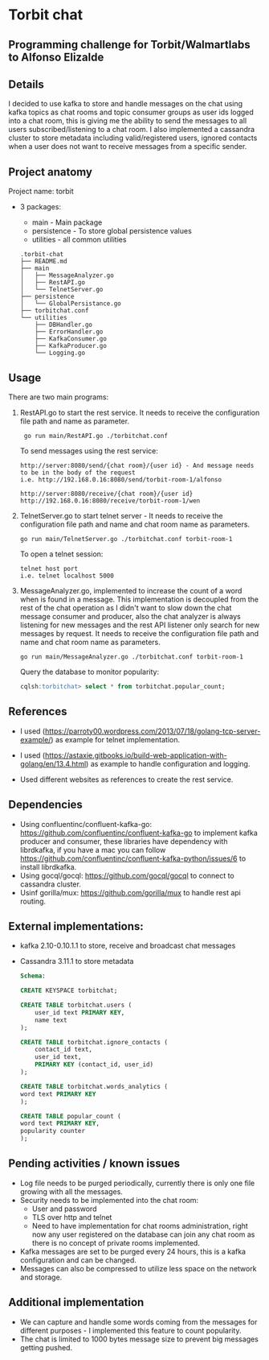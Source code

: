 Torbit chat
==============
Programming challenge for Torbit/Walmartlabs to Alfonso Elizalde
--------------

Details
--------------
I decided to use kafka to store and handle messages on the chat using kafka topics as chat rooms and topic consumer groups as user ids logged into a chat room, this is giving me the ability to send the messages to all users subscribed/listening to a chat room. I also implemented a cassandra cluster to store metadata including valid/registered users, ignored contacts when a user does not want to receive messages from a specific sender. 

Project anatomy
--------------
Project name: torbit

* 3 packages:  
    * main - Main package  
    * persistence - To store global persistence values  
    * utilities - all common utilities

    ```text
    .torbit-chat    
    ├── README.md  
    ├── main  
    │   ├── MessageAnalyzer.go
    │   ├── RestAPI.go  
    │   └── TelnetServer.go  
    ├── persistence  
    │   └── GlobalPersistance.go  
    ├── torbitchat.conf  
    └── utilities  
        ├── DBHandler.go  
        ├── ErrorHandler.go  
        ├── KafkaConsumer.go  
        ├── KafkaProducer.go  
        └── Logging.go 
    ``` 

     


Usage
--------------
There are two main programs:
1. RestAPI.go to start the rest service. It needs to receive the configuration file path and name as parameter.  
    ```Shell
     go run main/RestAPI.go ./torbitchat.conf 
    ```
    
    To send messages using the rest service:  
    ```text
    http://server:8080/send/{chat room}/{user id} - And message needs to be in the body of the request
    i.e. http://192.168.0.16:8080/send/torbit-room-1/alfonso
    ```   
       
    ```text
    http://server:8080/receive/{chat room}/{user id}
    http://192.168.0.16:8080/receive/torbit-room-1/wen  
    ```
2. TelnetServer.go to start telnet server - It needs to receive the configuration file path and name  and chat room name as parameters.  
    ```Shell
    go run main/TelnetServer.go ./torbitchat.conf torbit-room-1
    ```
  
    To open a telnet session:  
    ```text
    telnet host port
    i.e. telnet localhost 5000
    ```
3. MessageAnalyzer.go, implemented to increase the count of a word when is found in a message. This implementation is decoupled from the rest of the chat operation as I didn't want to slow down the chat message consumer and producer, also the chat analyzer is always listening for new messages and the rest API listener only search for new messages by request. It needs to receive the configuration file path and name  and chat room name as parameters. 
    ```Shell
    go run main/MessageAnalyzer.go ./torbitchat.conf torbit-room-1
    ```
    Query the database to monitor popularity:  
    ```sql
    cqlsh:torbitchat> select * from torbitchat.popular_count;
    ```


References
--------------
* I used (https://parroty00.wordpress.com/2013/07/18/golang-tcp-server-example/) as example for telnet implementation.

* I used (https://astaxie.gitbooks.io/build-web-application-with-golang/en/13.4.html) as example to handle configuration and logging.

* Used different websites as references to create the rest service.

Dependencies
--------------
* Using confluentinc/confluent-kafka-go: https://github.com/confluentinc/confluent-kafka-go to implement kafka producer and consumer, these libraries have dependency with librdkafka, if you have a mac you can follow https://github.com/confluentinc/confluent-kafka-python/issues/6 to install librdkafka.
* Using gocql/gocql: https://github.com/gocql/gocql to connect to cassandra cluster.
* Usinf gorilla/mux: https://github.com/gorilla/mux to handle rest api routing.

External implementations:
--------------
* kafka 2.10-0.10.1.1 to store, receive and broadcast chat messages
    
* Cassandra 3.11.1 to store metadata
    
    ```sql
    Schema: 
    
    CREATE KEYSPACE torbitchat;
    
    CREATE TABLE torbitchat.users (
        user_id text PRIMARY KEY,
        name text
    );
    
    CREATE TABLE torbitchat.ignore_contacts (
        contact_id text,
        user_id text,
        PRIMARY KEY (contact_id, user_id)
    );
    
    CREATE TABLE torbitchat.words_analytics (
    word text PRIMARY KEY
    );
    
    CREATE TABLE popular_count (
    word text PRIMARY KEY,
    popularity counter
    );
    ```

Pending activities / known issues
-----------------
* Log file needs to be purged periodically, currently there is only one file growing with all the messages.
* Security needs to be implemented into the chat room:
    * User and password
    * TLS over http and telnet
    * Need to have implementation for chat rooms administration, right now any user registered on the database can join any chat room as there is no concept of private rooms implemented.
* Kafka messages are set to be purged every 24 hours, this is a kafka configuration and can be changed.
* Messages can also be compressed to utilize less space on the network and storage.

Additional implementation
-----------------
* We can capture and handle some words coming from the messages for different purposes - I implemented this feature to count popularity.
* The chat is limited to 1000 bytes message size to prevent big messages getting pushed.
